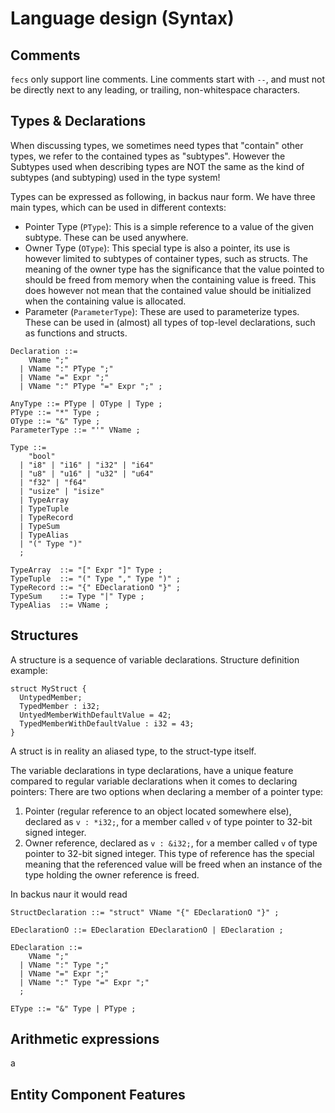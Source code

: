 # Language design (Syntax)

## Comments

`fecs` only support line comments. Line comments start with `--`, and must not
be directly next to any leading, or trailing, non-whitespace characters.

## Types & Declarations

When discussing types, we sometimes need types that "contain" other types, we
refer to the contained types as "subtypes". However the Subtypes used when
describing types are NOT the same as the kind of subtypes (and subtyping) used
in the type system!

Types can be expressed as following, in backus naur form. We have three main
types, which can be used in different contexts:
* Pointer Type (`PType`): This is a simple reference to a value of the given
  subtype. These can be used anywhere.
* Owner Type (`OType`): This special type is also a pointer, its use is however
  limited to subtypes of container types, such as structs. The meaning of the
  owner type has the significance that the value pointed to should be freed from
  memory when the containing value is freed. This does however not mean that the
  contained value should be initialized when the containing value is allocated.
* Parameter (`ParameterType`): These are used to parameterize types. These can
  be used in (almost) all types of top-level declarations, such as functions and
  structs.

```EBNF
Declaration ::=
    VName ";"
  | VName ":" PType ";"
  | VName "=" Expr ";"
  | VName ":" PType "=" Expr ";" ;

AnyType ::= PType | OType | Type ;
PType ::= "*" Type ;
OType ::= "&" Type ;
ParameterType ::= "'" VName ;

Type ::=
    "bool"
  | "i8" | "i16" | "i32" | "i64"
  | "u8" | "u16" | "u32" | "u64"
  | "f32" | "f64"
  | "usize" | "isize"
  | TypeArray
  | TypeTuple
  | TypeRecord
  | TypeSum
  | TypeAlias
  | "(" Type ")"
  ;

TypeArray  ::= "[" Expr "]" Type ;
TypeTuple  ::= "(" Type "," Type ")" ;
TypeRecord ::= "{" EDeclarationO "}" ;
TypeSum    ::= Type "|" Type ;
TypeAlias  ::= VName ;
```

## Structures

A structure is a sequence of variable declarations.
Structure definition example:
```fecs
struct MyStruct {
  UntypedMember;
  TypedMember : i32;
  UntyedMemberWithDefaultValue = 42;
  TypedMemberWithDefaultValue : i32 = 43;
}
```

A struct is in reality an aliased type, to the struct-type itself.

The variable declarations in type declarations, have a unique feature compared
to regular variable declarations when it comes to declaring pointers: There are
two options when declaring a member of a pointer type:
1. Pointer (regular reference to an object located somewhere else), declared as
   `v : *i32;`, for a member called `v` of type pointer to 32-bit signed
   integer.
2. Owner reference, declared as `v : &i32;`, for a member called `v` of type
   pointer to 32-bit signed integer. This type of reference has the special
   meaning that the referenced value will be freed when an instance of the type
   holding the owner reference is freed.

In backus naur it would read


```EBNF
StructDeclaration ::= "struct" VName "{" EDeclarationO "}" ;

EDeclarationO ::= EDeclaration EDeclarationO | EDeclaration ;

EDeclaration ::=
    VName ";"
  | VName ":" Type ";"
  | VName "=" Expr ";"
  | VName ":" Type "=" Expr ";"
  ;

EType ::= "&" Type | PType ;
```

## Arithmetic expressions

a


## Entity Component Features
